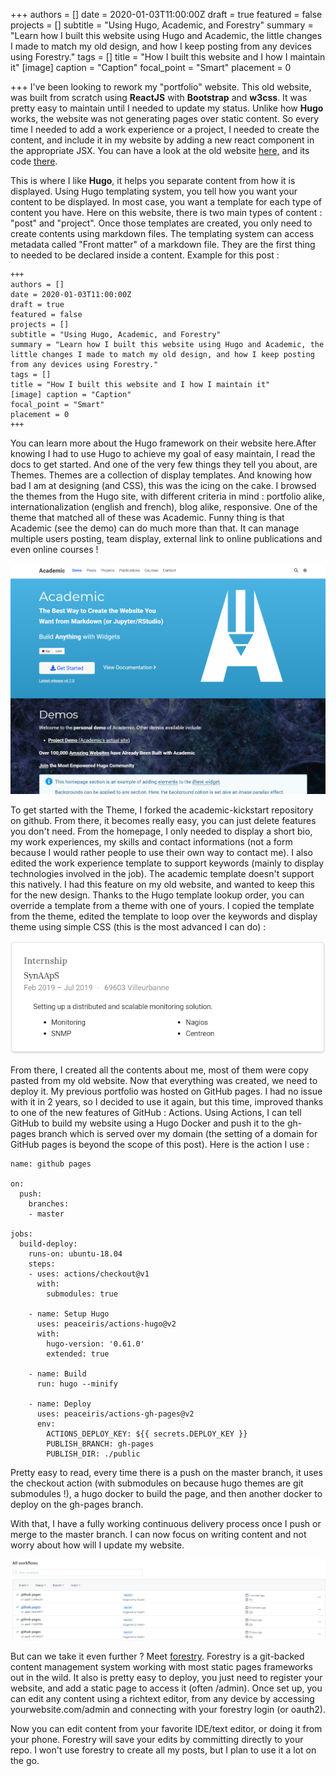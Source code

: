 +++
authors = []
date = 2020-01-03T11:00:00Z
draft = true
featured = false
projects = []
subtitle = "Using Hugo, Academic, and Forestry"
summary = "Learn how I built this website using Hugo and Academic, the little changes I made to match my old design, and how I keep posting from any devices using Forestry."
tags = []
title = "How I built this website and I how I maintain it"
[image]
caption = "Caption"
focal_point = "Smart"
placement = 0

+++
I've been looking to rework my "portfolio" website. This old website, was built from scratch using **ReactJS** with **Bootstrap** and **w3css**. It was pretty easy to maintain until I needed to update my status. Unlike how **Hugo** works, the website was not generating pages over static content. So every time I needed to add a work experience or a project, I needed to create the content, and include it in my website by adding a new react component in the appropriate JSX. You can have a look at the old website [here,](https://wwwold.haashi.fr) and its code [there](https://github.com/Haashi/Portfolio).

This is where I like **Hugo**, it helps you separate content from how it is displayed. Using Hugo templating system, you tell how you want your content to be displayed. In most case, you want a template for each type of content you have. Here on this website, there is two main types of content : "post" and "project". Once those templates are created, you only need to create contents using markdown files. The templating system can access metadata called "Front matter" of a markdown file. They are the first thing to needed to be declared inside a content. Example for this post :

    +++
    authors = []
    date = 2020-01-03T11:00:00Z
    draft = true
    featured = false
    projects = []
    subtitle = "Using Hugo, Academic, and Forestry"
    summary = "Learn how I built this website using Hugo and Academic, the little changes I made to match my old design, and how I keep posting from any devices using Forestry."
    tags = []
    title = "How I built this website and I how I maintain it"
    [image] caption = "Caption"
    focal_point = "Smart"
    placement = 0
    +++

You can learn more about the Hugo framework on their website here.After knowing I had to use Hugo to achieve my goal of easy maintain, I read the docs to get started. And one of the very few things they tell you about, are Themes. Themes are a collection of display templates. And knowing how bad I am at designing (and CSS), this was the icing on the cake. I browsed the themes from the Hugo site, with different criteria in mind : portfolio alike, internationalization (english and french), blog alike, responsive. One of the theme that matched all of these was Academic. Funny thing is that Academic (see the demo) can do much more than that. It can manage multiple users posting, team display, external link to online publications and even online courses !  
  
![](/img/academic.PNG)

To get started with the Theme, I forked the academic-kickstart repository on github. From there, it becomes really easy, you can just delete features you don't need. From the homepage, I only needed to display a short bio, my work experiences, my skills and contact informations (not a form because I would rather people to use their own way to contact me). I also edited the work experience template to support keywords (mainly to display technologies involved in the job). The academic template doesn't support this natively. I had this feature on my old website, and wanted to keep this for the new design. Thanks to the Hugo template lookup order, you can override a template from a theme with one of yours. I copied the template from the theme, edited the template to loop over the keywords and display theme using simple CSS (this is the most advanced I can do) :  
  
![](/img/bulletlist.PNG)

From there, I created all the contents about me, most of them were copy pasted from my old website. Now that everything was created, we need to deploy it. My previous portfolio was hosted on GitHub pages. I had no issue with it in 2 years, so I decided to use it again, but this time, improved thanks to one of the new features of GitHub : Actions. Using Actions, I can tell GitHub to build my website using a Hugo Docker and push it to the gh-pages branch which is served over my domain (the setting of a domain for GitHub pages is beyond the scope of this post). Here is the action I use :

    name: github pages
    
    on:
      push:
        branches:
        - master
    
    jobs:
      build-deploy:
        runs-on: ubuntu-18.04
        steps:
        - uses: actions/checkout@v1
          with:
            submodules: true
    
        - name: Setup Hugo
          uses: peaceiris/actions-hugo@v2
          with:
            hugo-version: '0.61.0'
            extended: true
    
        - name: Build
          run: hugo --minify
    
        - name: Deploy
          uses: peaceiris/actions-gh-pages@v2
          env:
            ACTIONS_DEPLOY_KEY: ${{ secrets.DEPLOY_KEY }}
            PUBLISH_BRANCH: gh-pages
            PUBLISH_DIR: ./public

Pretty easy to read, every time there is a push on the master branch, it uses the checkout action (with submodules on because hugo themes are git submodules !), a hugo docker to build the page, and then another docker to deploy on the gh-pages branch.  
  
With that, I have a fully working continuous delivery process once I push or merge to the master branch. I can now focus on writing content and not worry about how will I update my website.

![](/img/githubactions.PNG)  
  
But can we take it even further ? Meet [forestry](https://forestry.io/ "forestry"). Forestry is a git-backed content management system working with most static pages frameworks out in the wild. It also is pretty easy to deploy, you just need to register your website, and add a static page to access it (often /admin). Once set up, you can edit any content using a richtext editor, from any device by accessing yourwebsite.com/admin and connecting with your forestry login (or oauth2).  
  
Now you can edit content from your favorite IDE/text editor, or doing it from your phone. Forestry will save your edits by committing directly to your repo. I won't use forestry to create all my posts, but I plan to use it a lot on the go.